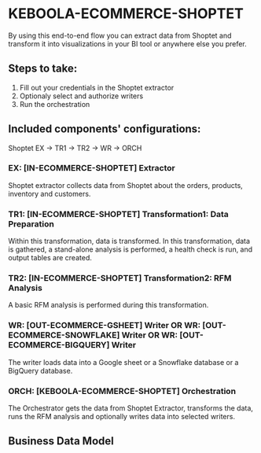 # KEBOOLA-ECOMMERCE-SHOPTET

By using this end-to-end flow you can extract data from Shoptet and transform it into visualizations in your BI tool or anywhere else you prefer.

## Steps to take:
1. Fill out your credentials in the Shoptet extractor
2. Optionaly select and authorize writers
3. Run the orchestration

## Included components' configurations:

Shoptet EX -> TR1 -> TR2 -> WR -> ORCH


### EX: [IN-ECOMMERCE-SHOPTET] Extractor

Shoptet extractor collects data from Shoptet about the orders, products, inventory and customers.

### TR1: [IN-ECOMMERCE-SHOPTET] Transformation1: Data Preparation

Within this transformation, data is transformed. In this transformation, data is gathered, a stand-alone analysis is performed, a health check is run, and output tables are created.

### TR2: [IN-ECOMMERCE-SHOPTET] Transformation2: RFM Analysis

A basic RFM analysis is performed during this transformation.

### WR: [OUT-ECOMMERCE-GSHEET] Writer OR WR: [OUT-ECOMMERCE-SNOWFLAKE] Writer OR WR: [OUT-ECOMMERCE-BIGQUERY] Writer

The writer loads data into a Google sheet or a Snowflake database or a BigQuery database.

### ORCH: [KEBOOLA-ECOMMERCE-SHOPTET] Orchestration

The Orchestrator gets the data from Shoptet Extractor, transforms the data, runs the RFM analysis and optionally writes data into selected writers.


## Business Data Model



